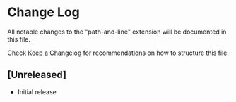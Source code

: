 # Change Log

All notable changes to the "path-and-line" extension will be documented in this file.

Check [Keep a Changelog](http://keepachangelog.com/) for recommendations on how to structure this file.

## [Unreleased]

- Initial release